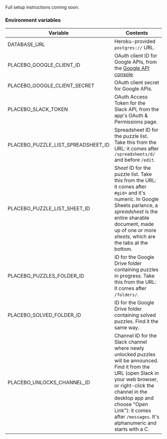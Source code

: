 Full setup instructions coming soon.

### Environment variables

Variable | Contents
--- | ---
DATABASE_URL | Heroku-provided `postgres://` URL.
PLACEBO_GOOGLE_CLIENT_ID | OAuth client ID for Google APIs, from the [Google API console].
PLACEBO_GOOGLE_CLIENT_SECRET | OAuth client secret for Google APIs.
PLACEBO_SLACK_TOKEN | OAuth Access Token for the Slack API, from the app's OAuth & Permissions page.
PLACEBO_PUZZLE_LIST_SPREADSHEET_ID | Spreadsheet ID for the puzzle list. Take this from the URL: it comes after `/spreadsheets/d/` and before `/edit`.
PLACEBO_PUZZLE_LIST_SHEET_ID | _Sheet_ ID for the puzzle list. Take this from the URL: it comes after `#gid=` and it's numeric. In Google Sheets parlance, a _spreadsheet_ is the entire sharable document, made up of one or more _sheets_, which are the tabs at the bottom.
PLACEBO_PUZZLES_FOLDER_ID | ID for the Google Drive folder containing puzzles in progress. Take this from the URL: it comes after `/folders/`.
PLACEBO_SOLVED_FOLDER_ID | ID for the Google Drive folder containing solved puzzles. Find it the same way.
PLACEBO_UNLOCKS_CHANNEL_ID | Channel ID for the Slack channel where newly unlocked puzzles will be announced. Find it from the URL (open Slack in your web browser, or right-click the channel in the desktop app and choose "Open Link"): it comes after `/messages`. It's alphanumeric and starts with a C.

[Google API console]: https://console.developers.google.com/apis/credentials
